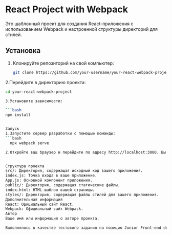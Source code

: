 # React Project with Webpack

Это шаблонный проект для создания React-приложения с использованием Webpack и настроенной структуры директорий для стилей.

## Установка

1. Клонируйте репозиторий на свой компьютер:

   ```bash
   git clone https://github.com/your-username/your-react-webpack-project.git

2.Перейдите в директорию проекта:

```bash
cd your-react-webpack-project

3.Установите зависимости:

```bash
npm install


Запуск
1.Запустите сервер разработки с помощью команды:
```bash
  npx webpack serve

2.Откройте ваш браузер и перейдите по адресу http://localhost:3000. Вы увидите ваше React-приложение.


Структура проекта
src/: Директория, содержащая исходный код вашего приложения.
index.js: Точка входа в ваше приложение.
App.js: Основной компонент приложения.
public/: Директория, содержащая статические файлы.
index.html: HTML-шаблон вашей страницы.
styles/: Директория, содержащая файлы стилей для вашего приложения.
Дополнительная информация
React: Официальный сайт React.
Webpack: Официальный сайт Webpack.
Автор
Ваше имя или информация о авторе проекта.

Выполнялось в качестве тестового задания на позицию Junior Front-end developer в компанию Talkable.


